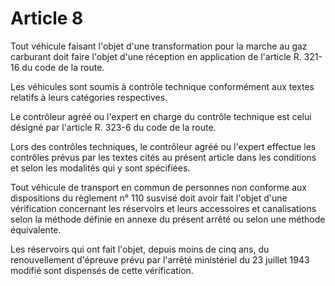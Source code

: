 # Article 8

Tout véhicule faisant l'objet d'une transformation pour la marche au gaz carburant doit faire l'objet d'une réception en application de l'article R. 321-16 du code de la route.

Les véhicules sont soumis à contrôle technique conformément aux textes relatifs à leurs catégories respectives.

Le contrôleur agréé ou l'expert en charge du contrôle technique est celui désigné par l'article R. 323-6 du code de la route.

Lors des contrôles techniques, le contrôleur agréé ou l'expert effectue les contrôles prévus par les textes cités au présent article dans les conditions et selon les modalités qui y sont spécifiées.

Tout véhicule de transport en commun de personnes non conforme aux dispositions du règlement n° 110 susvisé doit avoir fait l'objet d'une vérification concernant les réservoirs et leurs accessoires et canalisations selon la méthode définie en annexe du présent arrêté ou selon une méthode équivalente.

Les réservoirs qui ont fait l'objet, depuis moins de cinq ans, du renouvellement d'épreuve prévu par l'arrêté ministériel du 23 juillet 1943 modifié sont dispensés de cette vérification.
